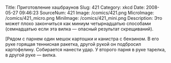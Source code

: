Title: Приготовление хашбраунов 
Slug: 421 
Category: xkcd 
Date: 2008-05-27 09:46:23 
SourceNum: 421 
Image: /comics/421.png 
MicroImage: /comics/421_micro.png 
MiniImage: /comics/421_mini.png 
Description: Это может плохо закончиться как миниум четырнадцатью способами (семнадцатью если эта вилка — опасный результат скрещиваний).
 

[Рядом с парнем один мешок картошки и канистра с бензином. В его руке горящая теннисная ракетка, другой рукой он подбросил картофелину. Собирается нанести удар. У второго парня в руке тарелка, в другой руке — вилка.